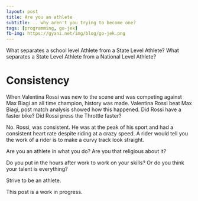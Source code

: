 ```yaml
---
layout: post
title: Are you an athlete
subtitle: .. why aren't you trying to become one?
tags: [programming, go-jek]
fb-img: https://gyani.net/img/blog/go-jek.png
---
```


What separates a school level Athlete from a State Level Athlete? What separates a State Level Athlete from a National Level Athlete?

# Consistency

When Valentina Rossi was new to the scene and was competing against Max Biagi an all time champion, history was made. Valentina Rossi beat Max Biagi, post match analysis showed how this happened. Did Rossi have a faster bike? Did Rossi press the Throttle faster?

No. Rossi, was consistent. He was at the peak of his sport and had a consistent heart rate despite riding at a crazy speed. A rider would tell you the work of a rider is to make a curvy track look straight.

Are you an athlete in what you do? Are you that religious about it?

Do you put in the hours after work to work on your skills? Or do you think your talent is everything?

Strive to be an athlete.

This post is a work in progress.
